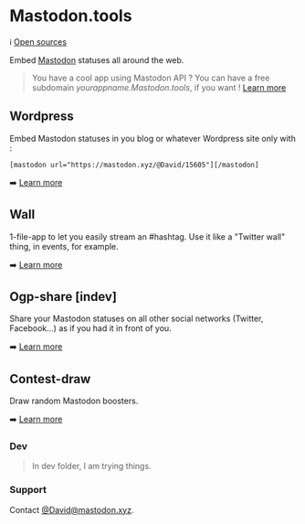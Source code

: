 # Mastodon.tools
:information_source: [Open sources](https://github.com/DavidLibeau/mastodon-tools)

Embed [Mastodon](https://github.com/tootsuite/mastodon) statuses all around the web.


> You have a cool app using Mastodon API ? You can have a free subdomain *yourappname.Mastodon.tools*, if you want ! [Learn more](/dns)

## Wordpress

Embed Mastodon statuses in you blog or whatever Wordpress site only with :

```
[mastodon url="https://mastodon.xyz/@David/15605"][/mastodon]
```

:arrow_right: [Learn more](wordpress)


## Wall

1-file-app to let you easily stream an #hashtag. Use it like a "Twitter wall" thing, in events, for example.

:arrow_right: [Learn more](wall)


## Ogp-share [indev]

Share your Mastodon statuses on all other social networks (Twitter, Facebook...) as if you had it in front of you.

:arrow_right: [Learn more](ogp-share)

## Contest-draw

Draw random Mastodon boosters.

:arrow_right: [Learn more](contest-draw)

### Dev

> In dev folder, I am trying things.


### Support

Contact [@David@mastodon.xyz](https://mastodon.xyz/@David).

